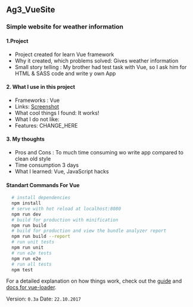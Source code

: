 ## Ag3_VueSite
### Simple website for weather information

#### 1.Project
 * Project created for learn Vue framework
 * Why it created, which problems solved: Gives weather information
 * Small story telling : My brother had test task with Vue, so I ask him for HTML & SASS code and write y own App
#### 2. What I use in this project
 * Frameworks : Vue
 * Links: [Screenshot](https://github.com/EvilEpicCoder/Ag3_VueSite/tree/master/Screenshot.png)
 * What cool things I found: It works!
  * What I do not like:
  * Features: CHANGE_HERE
#### 3. My thoughts
  * Pros and Cons : To much time consuming wo write app compared to clean old style
  * Time consumption 3 days
  * What I learned: Vue, JavaScript hacks

#### Standart Commands For Vue

``` bash
  # install dependencies
  npm install
  # serve with hot reload at localhost:8080
  npm run dev
  # build for production with minification
  npm run build
  # build for production and view the bundle analyzer report
  npm run build --report
  # run unit tests
  npm run unit
  # run e2e tests
  npm run e2e
  # run all tests
  npm test
```
For a detailed explanation on how things work, check out the [guide](http://vuejs-templates.github.io/webpack/) and [docs for vue-loader](http://vuejs.github.io/vue-loader).

Version: `0.3a`
Date: `22.10.2017`
